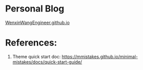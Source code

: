 # Personal Blog 
[WenxinWangEngineer.github.io](https://wenxinwangengineer.github.io/)

# References:

1. Theme quick start doc: https://mmistakes.github.io/minimal-mistakes/docs/quick-start-guide/
